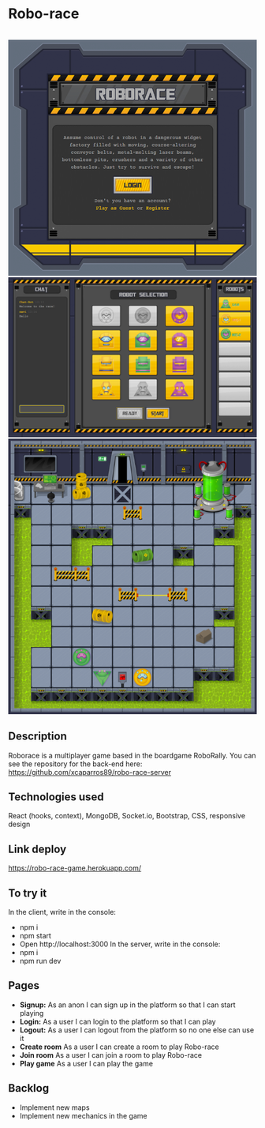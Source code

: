 # Robo-race
<br>
 <img src='/src/img/readme/roborace-img-1.png' alt='wireframe'>
<br>
 <img src='/src/img/readme/roborace-img-2.png' alt='wireframe'>
 <br>
  <img src='/src/img/readme/roborace-img-3.png' alt='wireframe'>
  <br>

## Description
Roborace is a multiplayer game based in the boardgame RoboRally.
You can see the repository for the back-end here: https://github.com/xcaparros89/robo-race-server

## Technologies used
React (hooks, context), MongoDB, Socket.io, Bootstrap, CSS, responsive design

## Link deploy
https://robo-race-game.herokuapp.com/

## To try it
In the client, write in the console:
- npm i
- npm start
- Open http://localhost:3000
In the server, write in the console:
- npm i
- npm run dev

## Pages

-  **Signup:** As an anon I can sign up in the platform so that I can start playing
-  **Login:** As a user I can login to the platform so that I can play
-  **Logout:** As a user I can logout from the platform so no one else can use it
-  **Create room** As a user I can create a room to play Robo-race
-  **Join room** As a user I can join a room to play Robo-race
-  **Play game** As a user I can play the game

## Backlog

- Implement new maps
- Implement new mechanics in the game
